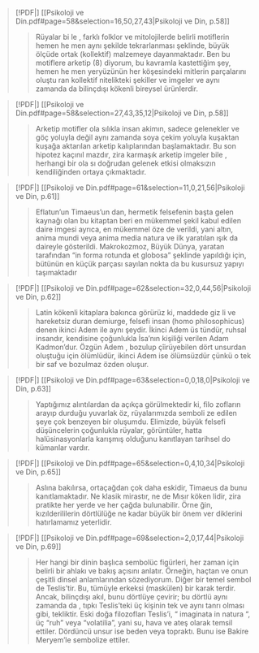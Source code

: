 > [!PDF|] [[Psikoloji ve Din.pdf#page=58&selection=16,50,27,43|Psikoloji ve Din, p.58]]
>
> > Rüyalar bi le , farklı folklor ve mitolojilerde belirli motiflerin hemen he men aynı şekilde tekrarlanması şeklinde, büyük ölçüde ortak (kollektif) malzemeye dayanmaktadır. Ben bu motiflere arketip (8) diyorum, bu kavramla kastettiğim şey, hemen he men yeryüzünün her köşesindeki mitlerin parçalarını oluştu ran kollektif nitelikteki şekiller ve imgeler ve aynı zamanda da bilinçdışı kökenli bireysel ürünlerdir.

> [!PDF|] [[Psikoloji ve Din.pdf#page=58&selection=27,43,35,12|Psikoloji ve Din, p.58]]
>
> > Arketip motifler ola sılıkla insan akimın, sadece gelenekler ve göç yoluyla değil aynı zamanda soya çekim yoluyla kuşaktan kuşağa aktarılan arketip kalıplarından başlamaktadır. Bu son hipotez kaçınıl mazdır, zira karmaşık arketip imgeler bile , herhangi bir ola sı doğrudan gelenek etkisi olmaksızın kendiliğinden ortaya çıkmaktadır.

> [!PDF|] [[Psikoloji ve Din.pdf#page=61&selection=11,0,21,56|Psikoloji ve Din, p.61]]
>
> > Eflatun’un Timaeus’un dan, hermetik felsefenin başta gelen kaynağı olan bu kitaptan beri en mükemmel şekil kabul edilen daire imgesi ayrıca, en mükemmel öze de verildi, yani altın, anima mundi veya anima media natura ve ilk yaratılan ışık da daireyle gösterildi. Makrokozmoz, Büyük Dünya, yaratan tarafından “in forma rotunda et globosa” şeklinde yapıldığı için, bütünün en küçük parçası sayılan nokta da bu kusursuz yapıyı taşımaktadır

> [!PDF|] [[Psikoloji ve Din.pdf#page=62&selection=32,0,44,56|Psikoloji ve Din, p.62]]
>
> > Latin kökenli kitaplara bakınca görürüz ki, maddede giz li ve hareketsiz duran demiurge, felsefi insan (homo philosophicus) denen ikinci Adem ile aynı şeydir. İkinci Adem üs tündür, ruhsal insandır, kendisine çoğunlukla İsa’nın kişiliği verilen Adam Kadmon’dur. Özgün Adem , bozulup çîirüyebilen dört unsurdan oluştuğu için ölümlüdür, ikinci Adem ise ölümsüzdür çünkü o tek bir saf ve bozulmaz özden oluşur.

> [!PDF|] [[Psikoloji ve Din.pdf#page=63&selection=0,0,18,0|Psikoloji ve Din, p.63]]
>
> > Yaptığımız alıntılardan da açıkça görülmektedir ki, filo zofların arayıp durduğu yuvarlak öz, rüyalarımızda semboli ze edilen şeye çok benzeyen bir oluşumdu. Elimizde, büyük felsefi düşüncelerin çoğunlukla rüyalar, görüntüler, hatta halüsinasyonlarla karışmış olduğunu kanıtlayan tarihsel do kümanlar vardır.

> [!PDF|] [[Psikoloji ve Din.pdf#page=65&selection=0,4,10,34|Psikoloji ve Din, p.65]]
>
> > Aslına bakılırsa, ortaçağdan çok daha eskidir, Timaeus da bunu kanıtlamaktadır. Ne klasik mirastır, ne de Mısır köken lidir, zira pratikte her yerde ve her çağda bulunabilir. Örne ğin, kızılderililerin dörtlülüğe ne kadar büyük bir önem ver diklerini hatırlamamız yeterlidir.

> [!PDF|] [[Psikoloji ve Din.pdf#page=69&selection=2,0,17,44|Psikoloji ve Din, p.69]]
>
> > Her hangi bir dinin başlıca sembolüc figürleri, her zaman için belirli bir ahlakı ve bakış açısını anlatır. Örneğin, haçtan ve onun çeşitli dinsel anlamlarından sözediyorum. Diğer bir temel sembol de Teslis’tir. Bu, tümüyle erkeksi (maskülen) bir karak terdir. Ancak, bilinçdışı akıl, bunu dörtlüye çevirir; bu dörtlü aynı zamanda da , tıpkı Teslis’teki üç kişinin tek ve aynı tanrı olması gibi, tekliktir. Eski doğa filozofları Teslis’i, “ imaginata in natura “, üç “ruh” veya “volatilia”, yani su, hava ve ateş olarak temsil ettiler. Dördüncü unsur ise beden veya topraktı. Bunu ise Bakire Meryem’le sembolize ettiler.
